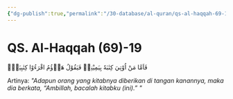 ```yaml
---
{"dg-publish":true,"permalink":"/30-database/al-quran/qs-al-haqqah-69-19/"}
---
```



# QS. Al-Haqqah (69)-19
فَاَمَّا مَنْ اُوْتِيَ كِتٰبَهٗ بِيَمِيْنِهٖ فَيَقُوْلُ هَاۤؤُمُ اقْرَءُوْا كِتٰبِيَهْۚ 

Artinya: *"Adapun orang yang kitabnya  diberikan di tangan kanannya, maka dia berkata, “Ambillah, bacalah kitabku (ini).” "*
